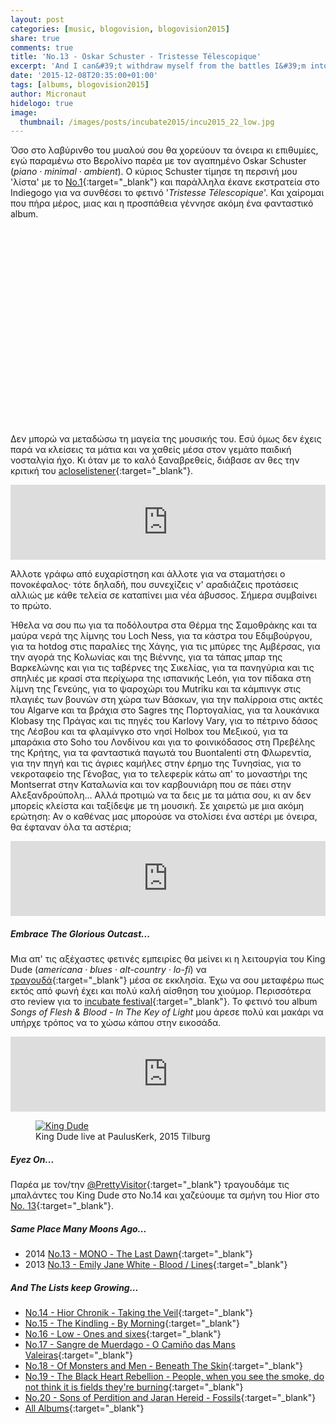 ```yaml
---
layout: post
categories: [music, blogovision, blogovision2015]
share: true
comments: true
title: 'No.13 - Oskar Schuster - Tristesse Télescopique'
excerpt: 'And Ι can&#39;t withdraw myself from the battles Ι&#39;m into'
date: '2015-12-08T20:35:00+01:00'
tags: [albums, blogovision2015]
author: Micronaut
hidelogo: true
image:
  thumbnail: /images/posts/incubate2015/incu2015_22_low.jpg
---
```

Όσο στο λαβύρινθο του μυαλού σου θα χορεύουν τα όνειρα κι επιθυμίες, εγώ παραμένω στο Βερολίνο παρέα με τον αγαπημένο Oskar Schuster  (*piano · minimal · ambient*). Ο κύριος Schuster τίμησε τη περσινή μου 'λίστα' με το [No.1](/music/blogovision/blogovision2014/blogovision2014-no01/){:target="_blank"} και παράλληλα έκανε εκστρατεία στο Indiegogo για να συνθέσει το φετινό '*Tristesse Télescopique*'. Και χαίρομαι που πήρα μέρος, μιας και η προσπάθεια γέννησε ακόμη ένα φανταστικό album.

<iframe class="invisible center" width="70%" height="315" src="about:blank" data-src="https://www.youtube.com/embed/jdu_IQ6usq4" frameborder="0">&nbsp;</iframe>

Δεν μπορώ να μεταδώσω τη μαγεία της μουσικής του. Εσύ όμως δεν έχεις παρά να κλείσεις τα μάτια και να χαθείς μέσα στον γεμάτο παιδική νοσταλγία ήχο. Κι όταν με το καλό ξαναβρεθείς,  διάβασε αν θες την κριτική του [acloselistener](http://acloserlisten.com/2015/08/30/oskar-schuster-tristesse-telescopique/){:target="_blank"}.  

<iframe style="border: 0; width: 100%; height: 120px;" src="http://bandcamp.com/EmbeddedPlayer/album=1231736051/size=large/bgcol=ffffff/linkcol=0687f5/tracklist=false/artwork=small/track=4085784279/transparent=true/" seamless><a href="http://shop.oskarschuster.com/album/tristesse-t-lescopique">Tristesse Télescopique by Oskar Schuster</a></iframe>

Άλλοτε γράφω από ευχαρίστηση και άλλοτε για να σταματήσει ο πονοκέφαλος· τότε δηλαδή, που συνεχίζεις ν' αραδιάζεις προτάσεις αλλιώς με κάθε τελεία σε καταπίνει μια νέα άβυσσος. Σήμερα συμβαίνει το πρώτο. 

Ήθελα να σου πω για τα ποδόλουτρα στα Θέρμα της Σαμοθράκης και τα μαύρα νερά της λίμνης του Loch Ness, για τα κάστρα του Εδιμβούργου, για τα hotdog στις παραλίες της Χάγης, για τις μπύρες της Αμβέρσας, για την αγορά της Κολωνίας και της Βιέννης, για τα τάπας μπαρ της Βαρκελώνης και για τις ταβέρνες της Σικελίας, για τα πανηγύρια και τις σπηλιές με κρασί στα περίχωρα της ισπανικής León, για τον πίδακα στη λίμνη της Γενεύης, για το ψαροχώρι του Mutriku και τα κάμπινγκ στις πλαγιές των βουνών στη χώρα των Βάσκων, για την παλίρροια στις ακτές του Algarve και τα βράχια στο Sagres της Πορτογαλίας, για τα λουκάνικα Klobasy της Πράγας και τις πηγές του Karlovy Vary, για το πέτρινο δάσος της Λέσβου και τα φλαμίνγκο στο νησί Holbox του Μεξικού, για τα μπαράκια στο Soho του Λονδίνου και για το φοινικόδασος στη Πρεβέλης της Κρήτης, για τα φανταστικά παγωτά του Buontalenti στη Φλωρεντία, για την πηγή και τις άγριες καμήλες στην έρημο της Τυνησίας, για το νεκροταφείο της Γένοβας, για το τελεφερίκ κάτω απ' το μοναστήρι της Montserrat στην Καταλωνία και τον καρβουνιάρη που σε πάει στην Αλεξανδρούπολη... Αλλά προτιμώ να τα δεις με τα μάτια σου, κι αν δεν μπορείς κλείστα και ταξίδεψε με τη μουσική.  Σε χαιρετώ με μια ακόμη ερώτηση:  Αν ο καθένας μας μπορούσε να στολίσει ένα αστέρι με όνειρα, θα έφταναν όλα τα αστέρια;

<iframe style="border: 0; width: 100%; height: 120px;" src="http://bandcamp.com/EmbeddedPlayer/album=1231736051/size=large/bgcol=ffffff/linkcol=0687f5/tracklist=false/artwork=small/track=2032949817/transparent=true/" seamless><a href="http://shop.oskarschuster.com/album/tristesse-t-lescopique">Tristesse Télescopique by Oskar Schuster</a></iframe>

<div class="text-divider"></div>

##### Embrace The Glorious Outcast...

Μια απ' τις αξέχαστες φετινές εμπειρίες θα μείνει κι η λειτουργία του King Dude (*americana · blues · alt-country · lo-fi*) να [τραγουδά](https://www.youtube.com/watch?v=BiSnI8vyxx0){:target="_blank"} μέσα σε εκκλησία. Έχω να σου μεταφέρω πως εκτός από φωνή έχει και πολύ καλή αίσθηση του χιούμορ. Περισσότερα στο review για το [incubate festival](/music/review/incubate-2015/){:target="_blank"}. Το φετινό του album  *Songs of Flesh & Blood - In The Key of Light* μου άρεσε πολύ και μακάρι να υπήρχε τρόπος να το χώσω κάπου στην εικοσάδα. 

<iframe style="border: 0; width: 100%; height: 120px;" src="https://bandcamp.com/EmbeddedPlayer/album=4249202585/size=large/bgcol=ffffff/linkcol=0687f5/tracklist=false/artwork=small/track=1699390860/transparent=true/" seamless><a href="http://kingdude.bandcamp.com/album/songs-of-flesh-blood-in-the-key-of-light">Songs of Flesh &amp; Blood - In The Key of Light by King Dude</a></iframe>
 
<div class="invisible">
<figure  class="center">
    <a href="{{ site.external_data_url }}/images/posts/incubate2015/incu2015_22.jpg"><img src="about:blank" data-src="{{ site.external_data_url }}/images/posts/incubate2015/incu2015_22_low.jpg" alt="King Dude"/></a>
	<figcaption>King Dude live at PaulusKerk, 2015 Tilburg</figcaption>
</figure>
</div>

<div class="text-divider"></div>

##### <i class="fa fa-hand-o-right"></i> Eyez Οn...

Παρέα με τον/την [@PrettyVisitor](http://thevisitorsarepretty.blogspot.nl/2015/12/14-king-dude-songs-of-flesh-blood-in.html){:target="_blank"} τραγουδάμε τις μπαλάντες του King Dude στο Νο.14 και χαζεύουμε τα σμήνη του Hior στο [Νο. 13](http://thevisitorsarepretty.blogspot.nl/2015/12/13-hior-chronik-taking-veil.html){:target="_blank"}.

##### <i class="fa fa-hand-o-right"></i> Same Place Many Moons Ago...

* 2014 [No.13 - MΟΝΟ - The Last Dawn](/music/blogovision/blogovision2014/blogovision2014-no13/){:target="_blank"}
* 2013 [No.13 - Emily Jane White - Blood / Lines](/music/blogovision/blogovision2013/blogovision2013-no13/){:target="_blank"}

##### <i class="fa fa-hand-o-right"></i> And The Lists keep Growing...

* [No.14 - Hior Chronik - Taking the Veil](/music/blogovision/blogovision2015/blogovision2015-no14/){:target="_blank"}
* [No.15 - The Kindling - By Morning](/music/blogovision/blogovision2015/blogovision2015-no15/){:target="_blank"}
* [No.16 - Low - Ones and sixes](/music/blogovision/blogovision2015/blogovision2015-no16/){:target="_blank"}
* [No.17 - Sangre de Muerdago - O Camiño das Mans Valeiras](/music/blogovision/blogovision2015/blogovision2015-no17/){:target="_blank"}
* [No.18 - Of Monsters and Men - Beneath The Skin](/music/blogovision/blogovision2015/blogovision2015-no18/){:target="_blank"}
* [No.19 - The Black Heart Rebellion - People, when you see the smoke, do not think it is fields they're burning](/music/blogovision/blogovision2015/blogovision2015-no19/){:target="_blank"}
* [No.20 - Sons of Perdition and Jaran Hereid - Fossils](/music/blogovision/blogovision2015/blogovision2015-no20/){:target="_blank"}
* [All Albums](/music/new-albums-2015/){:target="_blank"}